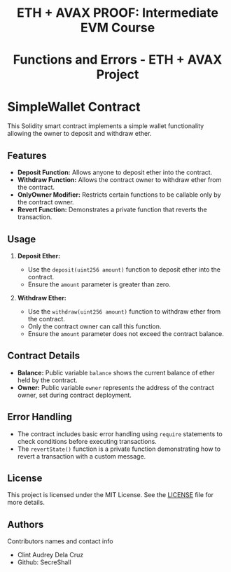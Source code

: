 <h1 align="center">ETH + AVAX PROOF: Intermediate EVM Course</h1>
<h1 align="center">Functions and Errors - ETH + AVAX Project</h1>

# SimpleWallet Contract

This Solidity smart contract implements a simple wallet functionality allowing the owner to deposit and withdraw ether.

## Features

- **Deposit Function:** Allows anyone to deposit ether into the contract.
- **Withdraw Function:** Allows the contract owner to withdraw ether from the contract.
- **OnlyOwner Modifier:** Restricts certain functions to be callable only by the contract owner.
- **Revert Function:** Demonstrates a private function that reverts the transaction.

## Usage

1. **Deposit Ether:**
   - Use the `deposit(uint256 amount)` function to deposit ether into the contract.
   - Ensure the `amount` parameter is greater than zero.

2. **Withdraw Ether:**
   - Use the `withdraw(uint256 amount)` function to withdraw ether from the contract.
   - Only the contract owner can call this function.
   - Ensure the `amount` parameter does not exceed the contract balance.

## Contract Details

- **Balance:** Public variable `balance` shows the current balance of ether held by the contract.
- **Owner:** Public variable `owner` represents the address of the contract owner, set during contract deployment.

## Error Handling

- The contract includes basic error handling using `require` statements to check conditions before executing transactions.
- The `revertState()` function is a private function demonstrating how to revert a transaction with a custom message.

## License

This project is licensed under the MIT License. See the [LICENSE](./LICENSE) file for more details.

## Authors

Contributors names and contact info

- Clint Audrey Dela Cruz
- Github: SecreShall
